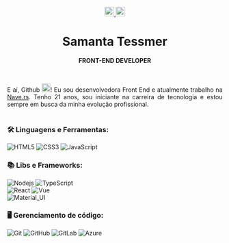 <p align="center">
  <!-- Social media icons -->
  <a href="https://www.linkedin.com/in/brenda-samanta-r-tessmer-3992081b9/" title="Linkedin" target="_blank">
    <img src="https://img.shields.io/badge/-LinkedIn-blue?style=flat-square&logo=Linkedin&logoColor=white&link=https://www.linkedin.com/in/ffzanini" height="22" title="LinkedIn" />
  </a>
  
  <a href="mailto:brendah.samantah@gmail.com" title="Gmail">
    <img src="https://img.shields.io/badge/-Gmail-red?style=flat-square&logo=Gmail&logoColor=white&link=mailto:devffzanini@gmail.com" height="22" title="Gmail" />
  </a>
</p>


<!-- Title -->
<p align="center">
  <h1 align="center">Samanta Tessmer</h1>
  <p align="center"><b>FRONT-END DEVELOPER</b></p>
</p>
<br/>


<!-- Body -->
<p align="justify">
  E aí, Github <img src="https://media.giphy.com/media/hvRJCLFzcasrR4ia7z/giphy.gif" height="20px" width="20px"></a>! Eu sou desenvolvedora Front End e atualmente trabalho na <a href="https://nave.rs">Nave.rs</a>. Tenho 21 anos, sou iniciante na carreira de tecnologia e estou sempre em busca da minha evolução profissional.
  <br/>
  <br/>
</p>

### 🛠 Linguagens e Ferramentas:

![HTML5](https://img.shields.io/badge/-HTML5-black?style=flat-square&logo=html5)
![CSS3](https://img.shields.io/badge/-CSS3-black?style=flat-square&logo=css3&logoColor=blue)
![JavaScript](https://img.shields.io/badge/-JavaScript-black?style=flat-square&logo=javascript)

### 📚 Libs e Frameworks:
![Nodejs](https://img.shields.io/badge/-NodeJS-black?style=flat-square&logo=Node.js)
![TypeScript](https://img.shields.io/badge/-TypeScript-black?style=flat-square&logo=typescript)
<br>
![React](https://img.shields.io/badge/-ReactJS-black?style=flat-square&logo=react)
![Vue](https://img.shields.io/badge/-VueJS-black?style=flat-square&logo=vue.js)
<br>
![Material_UI](https://img.shields.io/badge/-Material_UI-black?style=flat-square&logo=mui)


### 🖥 Gerenciamento de código:
![Git](https://img.shields.io/badge/-Git-black?style=flat-square&logo=git)
![GitHub](https://img.shields.io/badge/-GitHub-black?style=flat-square&logo=github)
![GitLab](https://img.shields.io/badge/-GitLab-black?style=flat-square&logo=gitlab)
![Azure](https://img.shields.io/badge/Azure-%23000000.svg?style=flat-square&logo=microsoftazure&logoColor=white)
